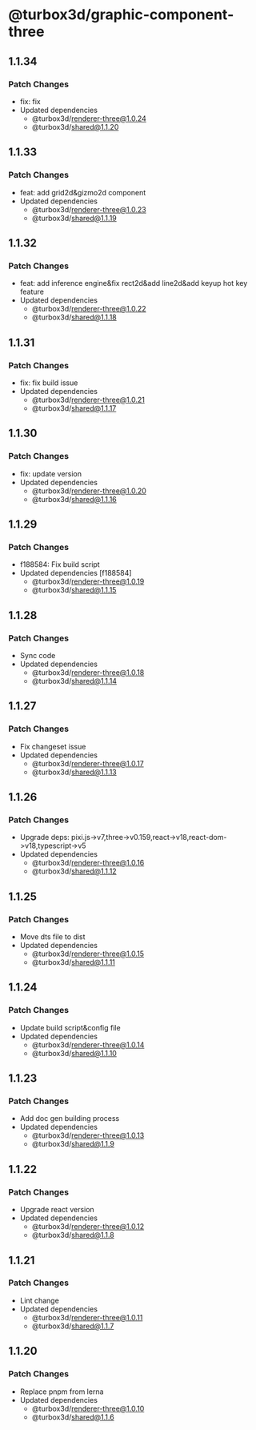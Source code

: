 # @turbox3d/graphic-component-three

## 1.1.34

### Patch Changes

- fix: fix
- Updated dependencies
  - @turbox3d/renderer-three@1.0.24
  - @turbox3d/shared@1.1.20

## 1.1.33

### Patch Changes

- feat: add grid2d&gizmo2d component
- Updated dependencies
  - @turbox3d/renderer-three@1.0.23
  - @turbox3d/shared@1.1.19

## 1.1.32

### Patch Changes

- feat: add inference engine&fix rect2d&add line2d&add keyup hot key feature
- Updated dependencies
  - @turbox3d/renderer-three@1.0.22
  - @turbox3d/shared@1.1.18

## 1.1.31

### Patch Changes

- fix: fix build issue
- Updated dependencies
  - @turbox3d/renderer-three@1.0.21
  - @turbox3d/shared@1.1.17

## 1.1.30

### Patch Changes

- fix: update version
- Updated dependencies
  - @turbox3d/renderer-three@1.0.20
  - @turbox3d/shared@1.1.16

## 1.1.29

### Patch Changes

- f188584: Fix build script
- Updated dependencies [f188584]
  - @turbox3d/renderer-three@1.0.19
  - @turbox3d/shared@1.1.15

## 1.1.28

### Patch Changes

- Sync code
- Updated dependencies
  - @turbox3d/renderer-three@1.0.18
  - @turbox3d/shared@1.1.14

## 1.1.27

### Patch Changes

- Fix changeset issue
- Updated dependencies
  - @turbox3d/renderer-three@1.0.17
  - @turbox3d/shared@1.1.13

## 1.1.26

### Patch Changes

- Upgrade deps: pixi.js->v7,three->v0.159,react->v18,react-dom->v18,typescript->v5
- Updated dependencies
  - @turbox3d/renderer-three@1.0.16
  - @turbox3d/shared@1.1.12

## 1.1.25

### Patch Changes

- Move dts file to dist
- Updated dependencies
  - @turbox3d/renderer-three@1.0.15
  - @turbox3d/shared@1.1.11

## 1.1.24

### Patch Changes

- Update build script&config file
- Updated dependencies
  - @turbox3d/renderer-three@1.0.14
  - @turbox3d/shared@1.1.10

## 1.1.23

### Patch Changes

- Add doc gen building process
- Updated dependencies
  - @turbox3d/renderer-three@1.0.13
  - @turbox3d/shared@1.1.9

## 1.1.22

### Patch Changes

- Upgrade react version
- Updated dependencies
  - @turbox3d/renderer-three@1.0.12
  - @turbox3d/shared@1.1.8

## 1.1.21

### Patch Changes

- Lint change
- Updated dependencies
  - @turbox3d/renderer-three@1.0.11
  - @turbox3d/shared@1.1.7

## 1.1.20

### Patch Changes

- Replace pnpm from lerna
- Updated dependencies
  - @turbox3d/renderer-three@1.0.10
  - @turbox3d/shared@1.1.6
